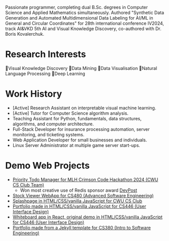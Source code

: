Passionate programmer, completing dual B.Sc. degrees in Computer Science and Applied Mathematics simultaneously. Authored "Synthetic Data Generation and Automated Multidimensional Data Labeling for AI/ML in General and Circular Coordinates" for 28th international conference IV2024, track AI&VKD 5th AI and Visual Knowledge Discovery, co-authored with Dr. Boris Kovalerchuk.

# Research Interests
🔹Visual Knowledge Discovery
🔹Data Mining
🔹Data Visualisation
🔹Natural Language Processing
🔹Deep Learning

# Work History
- [Active] Research Assistant on interpretable visual machine learning.
- [Active] Tutor for Computer Science algorithm analysis.
- Teaching Assistant for Python, fundamentals, data structures, algorithms, and computer architecture.
- Full-Stack Developer for insurance processing automation, server monitoring, and ticketing systems.
- Web Application Developer for small businesses and individuals.
- Linux Server Administrator at multiple game server start-ups. 

# Demo Web Projects
- [Priority Todo Manager for MLH Crimson Code Hackathon 2024 (CWU CS Club Team)](https://github.com/CWUsers/Priority-Todo-Manager)    
  - Won most creative use of Redis sponsor award [DevPost](https://devpost.com/software/priority-todo-manager)    
- [Stock Viewer WebApp for CS480 (Advanced Software Engineering)](https://github.com/CS480-Group-E/StockViewer-WebApp)    
- [Splashpage in HTML/CSS/vanilla JavaScript for CWU CS Club](https://cwu-cs-club.github.io/club-webpage-splash/)    
- [Portfolio made in HTML/CSS/vanilla JavaScript for CS446 (User Interface Design)](https://avaavarai.github.io/cs446-portfolio-webpage/)    
- [Whiteboard app in React, original demo in HTML/CSS/vanilla JavaScript for CS446 (User Interface Design)](https://avaavarai.github.io/CS446_MapMaker/)  
- [Portfolio made from a Jekyll template for CS380 (Intro to Software Engineering)](https://avaavarai.github.io/AvaAvarai.github.io.CS380/)    
